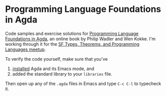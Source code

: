# Programming Language Foundations in Agda

Code samples and exercise solutions for [Programming Language Foundations in Agda](https://plfa.github.io/), an online book by Philip Wadler and Wen Kokke. I'm working through it for the [SF Types, Theorems, and Programming Languages meetup](https://www.meetup.com/SF-Types-Theorems-and-Programming-Languages).

To verify the code yourself, make sure that you've

1. [installed](https://agda.readthedocs.io/en/latest/getting-started/installation.html) Agda and its Emacs mode, and
1. added the standard library to your `libraries` file.

Then open up any of the `.agda` files in Emacs and type `C-c C-l` to typecheck it.
